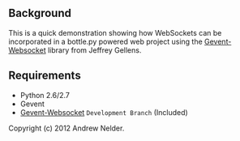 ## Background
This is a quick demonstration showing how WebSockets can be incorporated
in a bottle.py powered web project using the [Gevent-Websocket](http://www.gelens.org/code/gevent-websocket/) library from Jeffrey Gellens.

## Requirements
- Python 2.6/2.7
- Gevent
- [Gevent-Websocket](http://www.gelens.org/code/gevent-websocket/) `Development Branch` (Included)

Copyright (c) 2012 Andrew Nelder.

